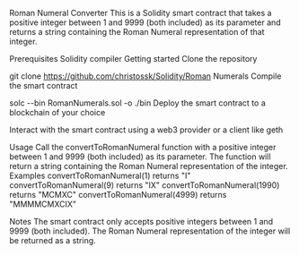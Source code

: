 Roman Numeral Converter
This is a Solidity smart contract that takes a positive integer between 1 and 9999 (both included) as its parameter and returns a string containing the Roman Numeral representation of that integer.

Prerequisites
Solidity compiler
Getting started
Clone the repository

git clone https://github.com/christossk/Solidity/Roman Numerals
Compile the smart contract

solc --bin RomanNumerals.sol -o ./bin
Deploy the smart contract to a blockchain of your choice

Interact with the smart contract using a web3 provider or a client like geth

Usage
Call the convertToRomanNumeral function with a positive integer between 1 and 9999 (both included) as its parameter.
The function will return a string containing the Roman Numeral representation of the integer.
Examples
convertToRomanNumeral(1) returns "I"
convertToRomanNumeral(9) returns "IX"
convertToRomanNumeral(1990) returns "MCMXC"
convertToRomanNumeral(4999) returns "MMMMCMXCIX"

Notes
The smart contract only accepts positive integers between 1 and 9999 (both included).
The Roman Numeral representation of the integer will be returned as a string.
